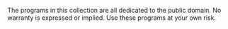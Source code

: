 The programs in this collection are all dedicated to the public domain. No warranty is
expressed or implied. Use these programs at your own risk.

